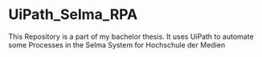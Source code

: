 # UiPath_Selma_RPA
This Repository is a part of my bachelor thesis. It uses UiPath to automate some Processes in the Selma System for Hochschule der Medien
